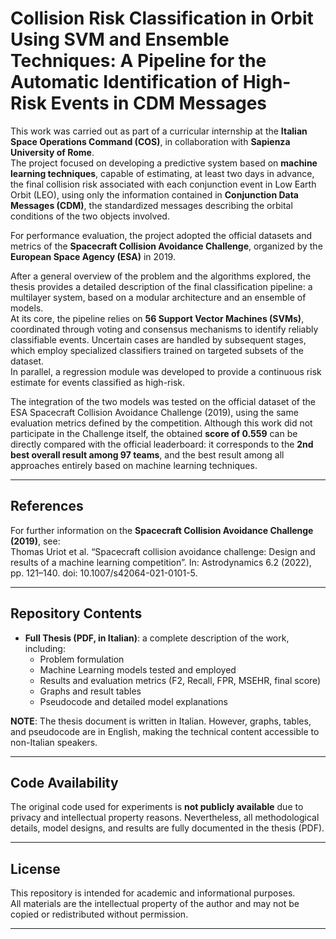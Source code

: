 # Collision Risk Classification in Orbit Using SVM and Ensemble Techniques: A Pipeline for the Automatic Identification of High-Risk Events in CDM Messages

This work was carried out as part of a curricular internship at the **Italian Space Operations Command (COS)**, in collaboration with **Sapienza University of Rome**.  
The project focused on developing a predictive system based on **machine learning techniques**, capable of estimating, at least two days in advance, the final collision risk associated with each conjunction event in Low Earth Orbit (LEO), using only the information contained in **Conjunction Data Messages (CDM)**, the standardized messages describing the orbital conditions of the two objects involved.  

For performance evaluation, the project adopted the official datasets and metrics of the **Spacecraft Collision Avoidance Challenge**, organized by the **European Space Agency (ESA)** in 2019.  

After a general overview of the problem and the algorithms explored, the thesis provides a detailed description of the final classification pipeline: a multilayer system, based on a modular architecture and an ensemble of models.  
At its core, the pipeline relies on **56 Support Vector Machines (SVMs)**, coordinated through voting and consensus mechanisms to identify reliably classifiable events. Uncertain cases are handled by subsequent stages, which employ specialized classifiers trained on targeted subsets of the dataset.  
In parallel, a regression module was developed to provide a continuous risk estimate for events classified as high-risk. 

The integration of the two models was tested on the official dataset of the ESA Spacecraft Collision Avoidance Challenge (2019), using the same evaluation metrics defined by the competition. Although this work did not participate in the Challenge itself, the obtained **score of 0.559** can be directly compared with the official leaderboard: it corresponds to the **2nd best overall result among 97 teams**, and the best result among all approaches entirely based on machine learning techniques.

---

## References

For further information on the **Spacecraft Collision Avoidance Challenge (2019)**, see:  
Thomas Uriot et al. “Spacecraft collision avoidance challenge: Design and results of a machine learning competition”. In: Astrodynamics 6.2 (2022), pp. 121–140. doi: 10.1007/s42064-021-0101-5.

---

## Repository Contents

- **Full Thesis (PDF, in Italian)**: a complete description of the work, including:
  - Problem formulation
  - Machine Learning models tested and employed
  - Results and evaluation metrics (F2, Recall, FPR, MSEHR, final score)
  - Graphs and result tables
  - Pseudocode and detailed model explanations  

**NOTE**: The thesis document is written in Italian. However, graphs, tables, and pseudocode are in English, making the technical content accessible to non-Italian speakers.  

---

## Code Availability

The original code used for experiments is **not publicly available** due to privacy and intellectual property reasons.   Nevertheless, all methodological details, model designs, and results are fully documented in the thesis (PDF).  

---

## License

This repository is intended for academic and informational purposes.  
All materials are the intellectual property of the author and may not be copied or redistributed without permission.  

---



